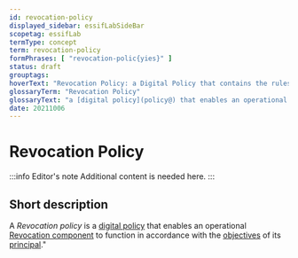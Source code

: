```yaml
---
id: revocation-policy
displayed_sidebar: essifLabSideBar
scopetag: essifLab
termType: concept
term: revocation-policy
formPhrases: [ "revocation-polic{yies}" ]
status: draft
grouptags:
hoverText: "Revocation Policy: a Digital Policy that contains the rules, working-instructions, preferences and other guidance for an operational Revocation component to function in accordance with the Objectives of its Principal."
glossaryTerm: "Revocation Policy"
glossaryText: "a [digital policy](policy@) that enables an operational [revocation component](@) to function in accordance with the [objective](@) of its [principal](@)."
date: 20211006
---
```


# Revocation Policy

:::info Editor's note
Additional content is needed here.
:::

## Short description

A *Revocation policy* is a [digital policy](policy@) that enables an operational [Revocation component](@) to function in accordance with the [objectives](@) of its [principal](@)."